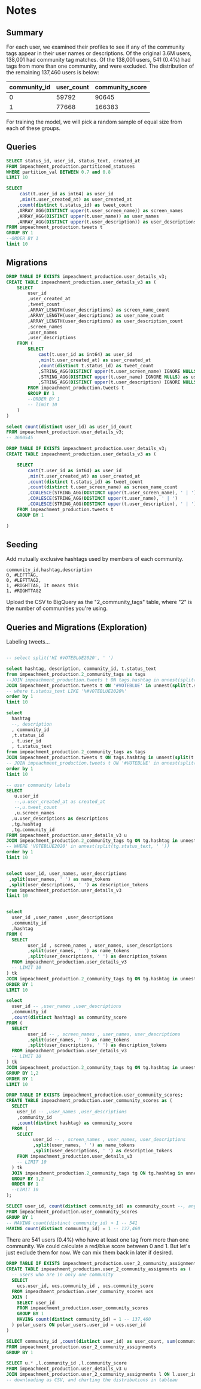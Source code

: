
# Notes

## Summary

For each user, we examined their profiles to see if any of the community tags appear in their user names or descriptions. Of the original 3.6M users, 138,001 had community tag matches. Of the 138,001 users, 541 (0.4%) had tags from more than one community, and were excluded. The distribution of the remaining 137,460 users is below:

community_id	| user_count	| community_score
---             | ---           | ---
0	            | 59792	        | 90645
1	            | 77668	        | 166383

For training the model, we will pick a random sample of equal size from each of these groups.




## Queries

```sql
SELECT status_id, user_id, status_text, created_at
FROM impeachment_production.partitioned_statuses
WHERE partition_val BETWEEN 0.7 and 0.8
LIMIT 10
```

```sql
SELECT
     cast(t.user_id as int64) as user_id
     ,min(t.user_created_at) as user_created_at
    ,count(distinct t.status_id) as tweet_count
    ,ARRAY_AGG(DISTINCT upper(t.user_screen_name)) as screen_names
    ,ARRAY_AGG(DISTINCT upper(t.user_name)) as user_names
    ,ARRAY_AGG(DISTINCT upper(t.user_description)) as user_descriptions
FROM impeachment_production.tweets t
GROUP BY 1
--ORDER BY 1
limit 10
```

## Migrations

```sql
DROP TABLE IF EXISTS impeachment_production.user_details_v3;
CREATE TABLE impeachment_production.user_details_v3 as (
    SELECT
        user_id
        ,user_created_at
        ,tweet_count
        ,ARRAY_LENGTH(user_descriptions) as screen_name_count
        ,ARRAY_LENGTH(user_descriptions) as user_name_count
        ,ARRAY_LENGTH(user_descriptions) as user_description_count
        ,screen_names
        ,user_names
        ,user_descriptions
    FROM (
        SELECT
            cast(t.user_id as int64) as user_id
            ,min(t.user_created_at) as user_created_at
            ,count(distinct t.status_id) as tweet_count
            ,STRING_AGG(DISTINCT upper(t.user_screen_name) IGNORE NULLS) as screen_names
            ,STRING_AGG(DISTINCT upper(t.user_name) IGNORE NULLS) as user_names
            ,STRING_AGG(DISTINCT upper(t.user_description) IGNORE NULLS) as user_descriptions
        FROM impeachment_production.tweets t
        GROUP BY 1
        --ORDER BY 1
        -- limit 10
    )
)
```


```sql
select count(distinct user_id) as user_id_count
FROM impeachment_production.user_details_v3;
-- 3600545
```

```sql
DROP TABLE IF EXISTS impeachment_production.user_details_v3;
CREATE TABLE impeachment_production.user_details_v3 as (

    SELECT
        cast(t.user_id as int64) as user_id
        ,min(t.user_created_at) as user_created_at
        ,count(distinct t.status_id) as tweet_count
        ,count(distinct t.user_screen_name) as screen_name_count
        ,COALESCE(STRING_AGG(DISTINCT upper(t.user_screen_name), ' | ') , "")   as screen_names
        ,COALESCE(STRING_AGG(DISTINCT upper(t.user_name), ' | ')        , "")   as user_names
        ,COALESCE(STRING_AGG(DISTINCT upper(t.user_description), ' | ') , "")   as user_descriptions
    FROM impeachment_production.tweets t
    GROUP BY 1

)
```

## Seeding

Add mutually exclusive hashtags used by members of each community.

```csv
community_id,hashtag,description
0, #LEFTTAG,
0, #LEFTTAG2,
1, #RIGHTTAG, It means this
1, #RIGHTTAG2
```

Upload the CSV to BigQuery as the "2_community_tags" table, where "2" is the number of communities you're using.

## Queries and Migrations (Exploration)

Labeling tweets...

```sql

-- select split('HI #VOTEBLUE2020', ' ')

select hashtag, description, community_id, t.status_text
from impeachment_production.2_community_tags as tags
--JOIN impeachment_production.tweets t ON tags.hashtag in unnest(split(t.status_text, ' '))
JOIN impeachment_production.tweets t ON '#VOTEBLUE' in unnest(split(t.status_text, ' '))
-- where t.status_text LIKE '%#VOTEBLUE2020%'
order by 1
limit 10
```

```sql
select
  hashtag
  --, description
  , community_id
  ,t.status_id
  , t.user_id
  , t.status_text
from impeachment_production.2_community_tags as tags
JOIN impeachment_production.tweets t ON tags.hashtag in unnest(split(t.status_text, ' '))
-- JOIN impeachment_production.tweets t ON '#VOTEBLUE' in unnest(split(t.status_text, ' '))
order by 1
limit 10
```

```sql
-- user community labels
SELECT
   u.user_id
   --,u.user_created_at as created_at
   --,u.tweet_count
   ,u.screen_names
  ,u.user_descriptions as descriptions
  ,tg.hashtag
  ,tg.community_id
FROM impeachment_production.user_details_v3 u
JOIN impeachment_production.2_community_tags tg ON tg.hashtag in unnest(split(u.user_descriptions, ' '))
-- WHERE 'VOTEBLUE2020' in unnest(split(tg.status_text, ' '))
order by 1
limit 10
```

```sql

select user_id, user_names, user_descriptions
 ,split(user_names, ' ') as name_tokens
 ,split(user_descriptions, ' ') as description_tokens
from impeachment_production.user_details_v3
limit 10


```

```sql

select
  user_id ,user_names ,user_descriptions
  ,community_id
  ,hashtag
FROM (
  SELECT
        user_id , screen_names , user_names, user_descriptions
        ,split(user_names, ' ') as name_tokens
        ,split(user_descriptions, ' ') as description_tokens
  FROM impeachment_production.user_details_v3
  -- LIMIT 10
) tk
JOIN impeachment_production.2_community_tags tg ON tg.hashtag in unnest(tk.description_tokens) -- or tg.hashtag in unnest(tk.name_tokens))
ORDER BY 1
LIMIT 10
```


```sql
select
  user_id -- ,user_names ,user_descriptions
  ,community_id
  ,count(distinct hashtag) as community_score
FROM (
  SELECT
        user_id -- , screen_names , user_names, user_descriptions
        ,split(user_names, ' ') as name_tokens
        ,split(user_descriptions, ' ') as description_tokens
  FROM impeachment_production.user_details_v3
  -- LIMIT 10
) tk
JOIN impeachment_production.2_community_tags tg ON tg.hashtag in unnest(tk.description_tokens) -- or tg.hashtag in unnest(tk.name_tokens))
GROUP BY 1,2
ORDER BY 1
LIMIT 10
```

```sql
DROP TABLE IF EXISTS impeachment_production.user_community_scores;
CREATE TABLE impeachment_production.user_community_scores as (
  SELECT
    user_id -- ,user_names ,user_descriptions
    ,community_id
    ,count(distinct hashtag) as community_score
  FROM (
    SELECT
          user_id -- , screen_names , user_names, user_descriptions
          ,split(user_names, ' ') as name_tokens
          ,split(user_descriptions, ' ') as description_tokens
    FROM impeachment_production.user_details_v3
    -- LIMIT 10
  ) tk
  JOIN impeachment_production.2_community_tags tg ON tg.hashtag in unnest(tk.description_tokens) -- or tg.hashtag in unnest(tk.name_tokens))
  GROUP BY 1,2
  ORDER BY 1
  --LIMIT 10
);
```

```sql
SELECT user_id, count(distinct community_id) as community_count --, any_value(user_descriptions)
FROM impeachment_production.user_community_scores
GROUP BY 1
-- HAVING count(distinct community_id) > 1 -- 541
HAVING count(distinct community_id) = 1 -- 137,460
```

There are 541 users (0.4%) who have at least one tag from more than one community. We could calculate a red/blue score between 0 and 1. But let's just exclude them for now. We can mix them back in later if desired.


```sql
DROP TABLE IF EXISTS impeachment_production.user_2_community_assignments;
CREATE TABLE impeachment_production.user_2_community_assignments as (
  -- users who are in only one community
  SELECT
    ucs.user_id, ucs.community_id , ucs.community_score
  FROM impeachment_production.user_community_scores ucs
  JOIN (
    SELECT user_id
    FROM impeachment_production.user_community_scores
    GROUP BY 1
    HAVING count(distinct community_id) = 1 -- 137,460
  ) polar_users ON polar_users.user_id = ucs.user_id
)
```

```sql
SELECT community_id ,count(distinct user_id) as user_count, sum(community_score) as community_score
FROM impeachment_production.user_2_community_assignments
GROUP BY 1
```



```sql
SELECT u.* ,l.community_id ,l.community_score
FROM impeachment_production.user_details_v3 u
JOIN impeachment_production.user_2_community_assignments l ON l.user_id = u.user_id
-- downloading as CSV, and charting the distributions in tableau
```
